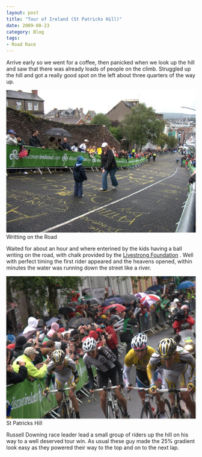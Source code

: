 ```yaml
---
layout: post
title: "Tour of Ireland (St Patricks Hill)"
date: 2009-08-23 
category: Blog
tags:
- Road Race
---
```


Arrive early so we went for a coffee, then panicked when we look up the hill and saw that there was already loads of people on the climb. Struggled up the hill and got a really good spot on the left about three quarters of the way up.

<div class="figure">
<img src="/images/2009/writtingroad.jpg" width="600px">
Writting on the Road
</div>

Waited for about an hour and where enterined by the kids having a ball writing on the road, with chalk provided by the [Livestrong Foundation](http://www.livestrong.org) . Well with perfect timing the first rider appeared and the heavens opened, within minutes the water was running down the street like a river.

<div class="figure">
<img src="/images/2009/patrickshill.jpg" width="600px">
St Patricks Hill
</div>

Russell Downing race leader lead a small group of riders up the hill on his way to a well deserved tour win. As usual these guy made the 25% gradient look easy as they powered their way to the top and on to the next lap.
